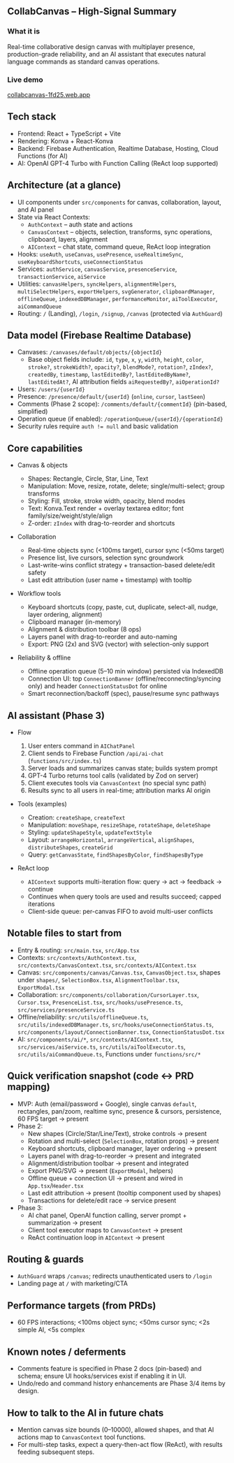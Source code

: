 ## CollabCanvas – High-Signal Summary

### What it is

Real-time collaborative design canvas with multiplayer presence, production-grade reliability, and an AI assistant that executes natural language commands as standard canvas operations.

### Live demo

[collabcanvas-1fd25.web.app](https://collabcanvas-1fd25.web.app/)

## Tech stack

- Frontend: React + TypeScript + Vite
- Rendering: Konva + React-Konva
- Backend: Firebase Authentication, Realtime Database, Hosting, Cloud Functions (for AI)
- AI: OpenAI GPT-4 Turbo with Function Calling (ReAct loop supported)

## Architecture (at a glance)

- UI components under `src/components` for canvas, collaboration, layout, and AI panel
- State via React Contexts:
  - `AuthContext` – auth state and actions
  - `CanvasContext` – objects, selection, transforms, sync operations, clipboard, layers, alignment
  - `AIContext` – chat state, command queue, ReAct loop integration
- Hooks: `useAuth`, `useCanvas`, `usePresence`, `useRealtimeSync`, `useKeyboardShortcuts`, `useConnectionStatus`
- Services: `authService`, `canvasService`, `presenceService`, `transactionService`, `aiService`
- Utilities: `canvasHelpers`, `syncHelpers`, `alignmentHelpers`, `multiSelectHelpers`, `exportHelpers`, `svgGenerator`, `clipboardManager`, `offlineQueue`, `indexedDBManager`, `performanceMonitor`, `aiToolExecutor`, `aiCommandQueue`
- Routing: `/` (Landing), `/login`, `/signup`, `/canvas` (protected via `AuthGuard`)

## Data model (Firebase Realtime Database)

- Canvases: `/canvases/default/objects/{objectId}`
  - Base object fields include: `id`, `type`, `x`, `y`, `width`, `height`, `color`, `stroke?`, `strokeWidth?`, `opacity?`, `blendMode?`, `rotation?`, `zIndex?`, `createdBy`, `timestamp`, `lastEditedBy?`, `lastEditedByName?`, `lastEditedAt?`, AI attribution fields `aiRequestedBy?`, `aiOperationId?`
- Users: `/users/{userId}`
- Presence: `/presence/default/{userId}` (`online`, `cursor`, `lastSeen`)
- Comments (Phase 2 scope): `/comments/default/{commentId}` (pin-based, simplified)
- Operation queue (if enabled): `/operationQueue/{userId}/{operationId}`
- Security rules require `auth != null` and basic validation

## Core capabilities

- Canvas & objects

  - Shapes: Rectangle, Circle, Star, Line, Text
  - Manipulation: Move, resize, rotate, delete; single/multi-select; group transforms
  - Styling: Fill, stroke, stroke width, opacity, blend modes
  - Text: Konva.Text render + overlay textarea editor; font family/size/weight/style/align
  - Z-order: `zIndex` with drag-to-reorder and shortcuts

- Collaboration

  - Real-time objects sync (<100ms target), cursor sync (<50ms target)
  - Presence list, live cursors, selection sync groundwork
  - Last-write-wins conflict strategy + transaction-based delete/edit safety
  - Last edit attribution (user name + timestamp) with tooltip

- Workflow tools

  - Keyboard shortcuts (copy, paste, cut, duplicate, select-all, nudge, layer ordering, alignment)
  - Clipboard manager (in-memory)
  - Alignment & distribution toolbar (8 ops)
  - Layers panel with drag-to-reorder and auto-naming
  - Export: PNG (2x) and SVG (vector) with selection-only support

- Reliability & offline
  - Offline operation queue (5–10 min window) persisted via IndexedDB
  - Connection UI: top `ConnectionBanner` (offline/reconnecting/syncing only) and header `ConnectionStatusDot` for online
  - Smart reconnection/backoff (spec), pause/resume sync pathways

## AI assistant (Phase 3)

- Flow

  1. User enters command in `AIChatPanel`
  2. Client sends to Firebase Function `/api/ai-chat` (`functions/src/index.ts`)
  3. Server loads and summarizes canvas state; builds system prompt
  4. GPT-4 Turbo returns tool calls (validated by Zod on server)
  5. Client executes tools via `CanvasContext` (no special sync path)
  6. Results sync to all users in real-time; attribution marks AI origin

- Tools (examples)

  - Creation: `createShape`, `createText`
  - Manipulation: `moveShape`, `resizeShape`, `rotateShape`, `deleteShape`
  - Styling: `updateShapeStyle`, `updateTextStyle`
  - Layout: `arrangeHorizontal`, `arrangeVertical`, `alignShapes`, `distributeShapes`, `createGrid`
  - Query: `getCanvasState`, `findShapesByColor`, `findShapesByType`

- ReAct loop
  - `AIContext` supports multi-iteration flow: query → act → feedback → continue
  - Continues when query tools are used and results succeed; capped iterations
  - Client-side queue: per-canvas FIFO to avoid multi-user conflicts

## Notable files to start from

- Entry & routing: `src/main.tsx`, `src/App.tsx`
- Contexts: `src/contexts/AuthContext.tsx`, `src/contexts/CanvasContext.tsx`, `src/contexts/AIContext.tsx`
- Canvas: `src/components/canvas/Canvas.tsx`, `CanvasObject.tsx`, shapes under `shapes/`, `SelectionBox.tsx`, `AlignmentToolbar.tsx`, `ExportModal.tsx`
- Collaboration: `src/components/collaboration/CursorLayer.tsx`, `Cursor.tsx`, `PresenceList.tsx`, `src/hooks/usePresence.ts`, `src/services/presenceService.ts`
- Offline/reliability: `src/utils/offlineQueue.ts`, `src/utils/indexedDBManager.ts`, `src/hooks/useConnectionStatus.ts`, `src/components/layout/ConnectionBanner.tsx`, `ConnectionStatusDot.tsx`
- AI: `src/components/ai/*`, `src/contexts/AIContext.tsx`, `src/services/aiService.ts`, `src/utils/aiToolExecutor.ts`, `src/utils/aiCommandQueue.ts`, Functions under `functions/src/*`

## Quick verification snapshot (code ↔ PRD mapping)

- MVP: Auth (email/password + Google), single canvas `default`, rectangles, pan/zoom, realtime sync, presence & cursors, persistence, 60 FPS target → present
- Phase 2:
  - New shapes (Circle/Star/Line/Text), stroke controls → present
  - Rotation and multi-select (`SelectionBox`, rotation props) → present
  - Keyboard shortcuts, clipboard manager, layer ordering → present
  - Layers panel with drag-to-reorder → present and integrated
  - Alignment/distribution toolbar → present and integrated
  - Export PNG/SVG → present (`ExportModal`, helpers)
  - Offline queue + connection UI → present and wired in `App.tsx`/`Header.tsx`
  - Last edit attribution → present (tooltip component used by shapes)
  - Transactions for delete/edit race → service present
- Phase 3:
  - AI chat panel, OpenAI function calling, server prompt + summarization → present
  - Client tool executor maps to `CanvasContext` → present
  - ReAct continuation loop in `AIContext` → present

## Routing & guards

- `AuthGuard` wraps `/canvas`; redirects unauthenticated users to `/login`
- Landing page at `/` with marketing/CTA

## Performance targets (from PRDs)

- 60 FPS interactions; <100ms object sync; <50ms cursor sync; <2s simple AI, <5s complex

## Known notes / deferments

- Comments feature is specified in Phase 2 docs (pin-based) and schema; ensure UI hooks/services exist if enabling it in UI.
- Undo/redo and command history enhancements are Phase 3/4 items by design.

## How to talk to the AI in future chats

- Mention canvas size bounds (0–10000), allowed shapes, and that AI actions map to `CanvasContext` tool functions.
- For multi-step tasks, expect a query-then-act flow (ReAct), with results feeding subsequent steps.
